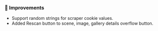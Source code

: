 ### 🎨 Improvements
* Support random strings for scraper cookie values.
* Added Rescan button to scene, image, gallery details overflow button.
